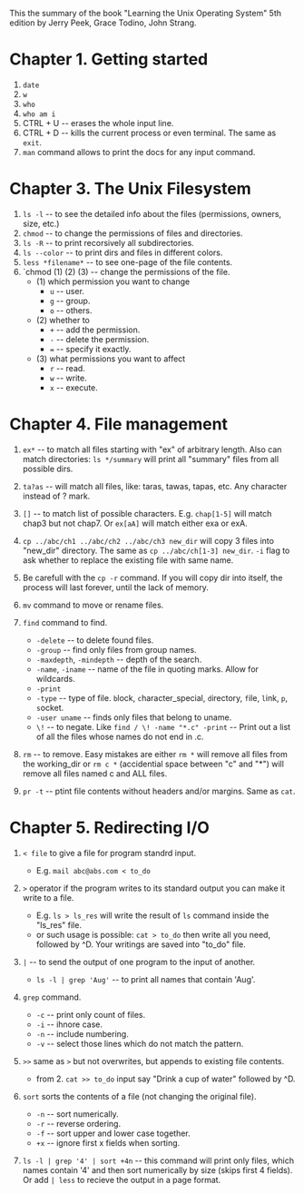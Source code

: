 This the summary of the book "Learning the Unix Operating System" 5th edition by Jerry Peek, Grace Todino, John Strang.

# Chapter 1. Getting started

1. `date`
2. `w`
3. ```who```
4. ```who am i```
5. CTRL + U -- erases the whole input line.
6. CTRL + D -- kills the current process or even terminal. The same as ```exit```.
7. `man` command allows to print the docs for any input command.

# Chapter 3. The Unix Filesystem

1. ```ls -l``` -- to see the detailed info about the files (permissions, owners, size, etc.)
2. ```chmod``` -- to change the permissions of files and directories.
3. ```ls -R``` -- to print recorsively all subdirectories.
4. ```ls --color``` -- to print dirs and files in different colors.
5. ```less *filename*``` -- to see one-page of the file contents.
6. `chmod (1) (2) (3) -- change the permissions of the file.
   - (1) which permission you want to change
     - `u` -- user.
     - `g` -- group.
     - `o` -- others.
   - (2) whether to
     - `+` -- add the permission.
     - `-` -- delete the permission.
     - `=` -- specify it exactly.
   - (3) what permissions you want to affect
     - `r` -- read.
     - `w` -- write.
     - `x` -- execute.


# Chapter 4. File management

1. ```ex*``` -- to match all files starting with "ex" of arbitrary length. Also can match directories: ```ls */summary``` will print all "summary" files from all possible dirs.
2. ```ta?as``` -- will match all files, like: taras, tawas, tapas, etc. Any character instead of ? mark.
3. ```[]``` -- to match list of possible characters. E.g. ```chap[1-5]``` will match chap3 but not chap7. Or ```ex[aA]``` will match either exa or exA.
4. ```cp ../abc/ch1 ../abc/ch2 ../abc/ch3 new_dir``` will copy 3 files into "new_dir" directory. The same as ```cp ../abc/ch[1-3] new_dir```. ```-i``` flag to ask whether to replace the existing file with same name.
5. Be carefull with the ```cp -r``` command. If you will copy dir into itself, the process will last forever, until the lack of memory.
6. ```mv``` command to move or rename files.
7. ```find``` command to find.
   * ```-delete``` -- to delete found files.
   * ```-group``` -- find only files from group names.
   * ```-maxdepth```, ```-mindepth``` -- depth of the search.
   * ```-name```, ```-iname``` -- name of the file in quoting marks. Allow for wildcards.
   * ```-print```
   * ```-type``` -- type of file. ```b```lock, ```c```haracter_special, ```d```irectory, ```f```ile, ```l```ink, ```p```, ```s```ocket.
   * ```-user uname``` -- finds only files that belong to uname.
   * ```\!``` -- to negate. Like ```find / \! -name "*.c" -print``` -- Print out a list of all the files whose names do not end in .c.

8. ```rm``` -- to remove. Easy mistakes are either ```rm *``` will remove all files from the working_dir or ```rm c *``` (accidential space between "c" and "\*") will remove all files named c and ALL files.
9. ```pr -t``` -- ptint file contents without headers and/or margins. Same as ```cat```.


# Chapter 5. Redirecting I/O

1. `< file` to give a file for program standrd input.
   - E.g. `mail abc@abs.com < to_do`

2. `>` operator if the program writes to its standard output you can make it write to a file.

   - E.g. `ls > ls_res` will write the result of `ls` command inside the "ls_res" file.
   - or such usage is possible: `cat > to_do` then write all you need, followed by ^D. Your writings are saved into "to_do" file.

3. `|` -- to send the output of one program to the input of another.

   - `ls -l | grep 'Aug'` -- to print all names that contain 'Aug'.
  
4. `grep` command.
   - `-c` -- print only count of files.
   - `-i` -- ihnore case.
   - `-n` -- include numbering.
   - `-v` -- select those lines which do not match the pattern.

5. `>>` same as `>` but not overwrites, but appends to existing file contents.
   - from 2. `cat >> to_do` input say "Drink a cup of water" followed by ^D.

6. `sort` sorts the contents of a file (not changing the original file).
   - `-n` -- sort numerically.
   - `-r` -- reverse ordering.
   - `-f` -- sort upper and lower case together.
   - `+x` -- ignore first x fields when sorting.

7. `ls -l | grep '4' | sort +4n` -- this command will print only files, which names contain '4' and then sort numerically by size (skips first 4 fields). Or add `| less` to recieve the output in a page format.
